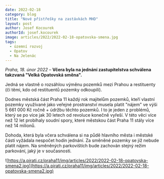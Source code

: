 ```yaml
---
date: 2022-02-18
category: blog
title: "Nové přístřešky na zastávkách MHD"
layout: post
author: Josef Kocourek
authorId: josef.kocourek
image: articles/2022/2022-02-18-opatovska-smena.jpg
tags: 
  - územní rozvoj
  - Opatov
  - Na Jelenác
---
```


*Praha, 18. únor 2022* – **Včera byla na jednání zastupitelstva schválena takzvaná "Velká Opatovská směna".**

Jedná se vlastně o rozsáhlou výměnu pozemků mezi Prahou a restituenty (či těmi, kdo od restituentů pozemky odkoupili).

Dodnes městská část Praha 11 každý rok majitelům pozemků, kteří vlastní pozemky využívané jako veřejné prostranství musela platit "nájem" ve výši 5 661 000 Kč ročně + údržbu těchto pozemků. I to je jeden z problémů, který se po více jak 30 letech od revoluce konečně vyřeší. V této věci více než 12 let probíhaly soudní spory, které městskou část Praha 11 stály více než 14 milionů.

Dohoda, která byla včera schválena si na půdě hlavního města i městské části vyžádala nespočet hodin jednání. Za směněné pozemky se již nebude platit nájem. Na směněných parkovištích bude zachován stejný režim parkování, jaký je v současnosti.

![https://a.pirati.cz/praha11/img/articles/2022/2022-02-18-opatovska-smena2.jpg](https://a.pirati.cz/praha11/img/articles/2022/2022-02-18-opatovska-smena2.jpg)
